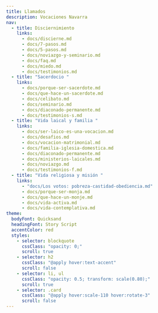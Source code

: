 ```yaml
---
title: Llamados
description: Vocaciones Navarra
nav:
  - title: Disciernimiento
    links:
      - docs/discierne.md
      - docs/7-pasos.md
      - docs/5-pasos.md
      - docs/noviazgo-y-seminario.md
      - docs/faq.md
      - docs/miedo.md
      - docs/testimonios.md
  - title: "Sacerdocio "
    links:
      - docs/porque-ser-sacerdote.md
      - docs/que-hace-un-sacerdote.md
      - docs/celibato.md
      - docs/seminario.md
      - docs/diaconado-permanente.md
      - docs/testimonios-s.md
  - title: "Vida laical y familia "
    links:
      - docs/ser-laico-es-una-vocacion.md
      - docs/desafios.md
      - docs/vocacion-matrimonial.md
      - docs/familia-iglesia-domestica.md
      - docs/diaconado-permanente.md
      - docs/ministerios-laicales.md
      - docs/noviazgo.md
      - docs/testimonios-f.md
  - title: "Vida religiosa y misión "
    links:
      - "docs/Los votos: pobreza-castidad-obediencia.md"
      - docs/porque-ser-monja.md
      - docs/que-hace-un-monje.md
      - docs/vida-activa.md
      - docs/vida-contemplativa.md
theme:
  bodyFont: Quicksand
  headingFont: Story Script
  accentColor: red
  styles:
    - selector: blockquote
      cssClass: "opacity: 0;"
      scroll: true
    - selector: h2
      cssClass: "@apply hover:text-accent"
      scroll: false
    - selector: li, ul
      cssClass: "opacity: 0.5; transform: scale(0.80);"
      scroll: true
    - selector: .card
      cssClass: "@apply hover:scale-110 hover:rotate-3"
      scroll: false
---
```

